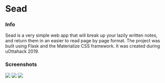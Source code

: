 # Sead


<h3>Info</h3>
Sead is a very simple web app that will break up your lazily written notes, and return them in an easier to read page by page format. The project was built using Flask and the Materialize CSS framework. It was created during uOttahack 2019.

<h3>Screenshots</h3>
<img src="https://i.imgur.com/4IlRYWR.png">
<img src="https://i.imgur.com/Oo7qC56.png">
<img src="https://i.imgur.com/rHzexel.png">